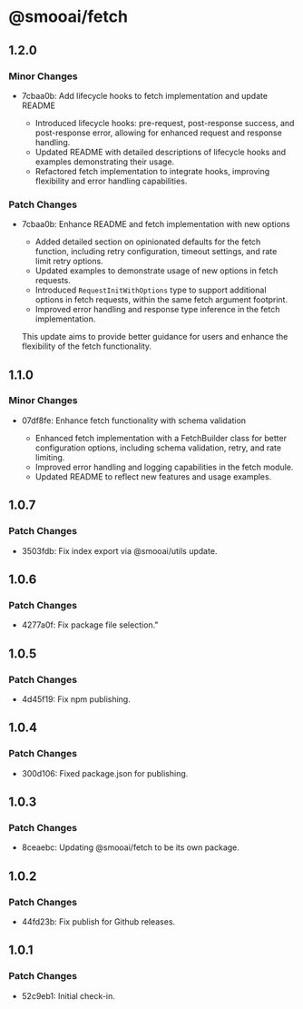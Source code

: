 # @smooai/fetch

## 1.2.0

### Minor Changes

- 7cbaa0b: Add lifecycle hooks to fetch implementation and update README

    - Introduced lifecycle hooks: pre-request, post-response success, and post-response error, allowing for enhanced request and response handling.
    - Updated README with detailed descriptions of lifecycle hooks and examples demonstrating their usage.
    - Refactored fetch implementation to integrate hooks, improving flexibility and error handling capabilities.

### Patch Changes

- 7cbaa0b: Enhance README and fetch implementation with new options

    - Added detailed section on opinionated defaults for the fetch function, including retry configuration, timeout settings, and rate limit retry options.
    - Updated examples to demonstrate usage of new options in fetch requests.
    - Introduced `RequestInitWithOptions` type to support additional options in fetch requests, within the same fetch argument footprint.
    - Improved error handling and response type inference in the fetch implementation.

    This update aims to provide better guidance for users and enhance the flexibility of the fetch functionality.

## 1.1.0

### Minor Changes

- 07df8fe: Enhance fetch functionality with schema validation

    - Enhanced fetch implementation with a FetchBuilder class for better configuration options, including schema validation, retry, and rate limiting.
    - Improved error handling and logging capabilities in the fetch module.
    - Updated README to reflect new features and usage examples.

## 1.0.7

### Patch Changes

- 3503fdb: Fix index export via @smooai/utils update.

## 1.0.6

### Patch Changes

- 4277a0f: Fix package file selection."

## 1.0.5

### Patch Changes

- 4d45f19: Fix npm publishing.

## 1.0.4

### Patch Changes

- 300d106: Fixed package.json for publishing.

## 1.0.3

### Patch Changes

- 8ceaebc: Updating @smooai/fetch to be its own package.

## 1.0.2

### Patch Changes

- 44fd23b: Fix publish for Github releases.

## 1.0.1

### Patch Changes

- 52c9eb1: Initial check-in.
